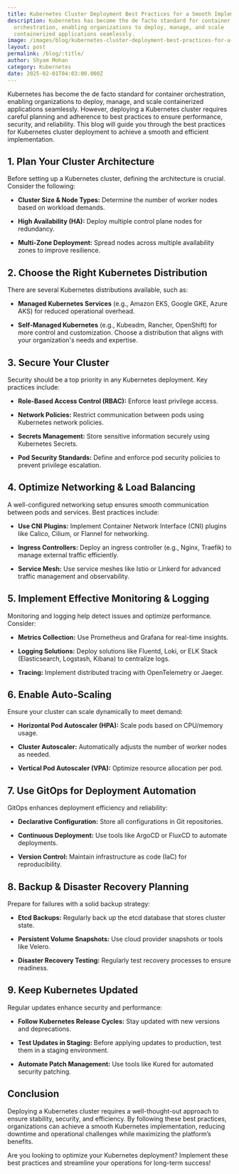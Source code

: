 ```yaml
---
title: Kubernetes Cluster Deployment Best Practices for a Smooth Implementation
description: Kubernetes has become the de facto standard for container
  orchestration, enabling organizations to deploy, manage, and scale
  containerized applications seamlessly.
image: /images/blog/kubernetes-cluster-deployment-best-practices-for-a-smooth-implementation.webp
layout: post
permalink: /blog/:title/
author: Shyam Mohan
category: Kubernetes
date: 2025-02-01T04:03:00.000Z
---
```


Kubernetes has become the de facto standard for container orchestration, enabling organizations to deploy, manage, and scale containerized applications seamlessly. However, deploying a Kubernetes cluster requires careful planning and adherence to best practices to ensure performance, security, and reliability. This blog will guide you through the best practices for Kubernetes cluster deployment to achieve a smooth and efficient implementation.

## 1. Plan Your Cluster Architecture

Before setting up a Kubernetes cluster, defining the architecture is crucial. Consider the following:

-   **Cluster Size & Node Types:** Determine the number of worker nodes based on workload demands.
    
-   **High Availability (HA):** Deploy multiple control plane nodes for redundancy.
    
-   **Multi-Zone Deployment:** Spread nodes across multiple availability zones to improve resilience.
    

## 2. Choose the Right Kubernetes Distribution

There are several Kubernetes distributions available, such as:

-   **Managed Kubernetes Services** (e.g., Amazon EKS, Google GKE, Azure AKS) for reduced operational overhead.
    
-   **Self-Managed Kubernetes** (e.g., Kubeadm, Rancher, OpenShift) for more control and customization. Choose a distribution that aligns with your organization's needs and expertise.
    

## 3. Secure Your Cluster

Security should be a top priority in any Kubernetes deployment. Key practices include:

-   **Role-Based Access Control (RBAC):** Enforce least privilege access.
    
-   **Network Policies:** Restrict communication between pods using Kubernetes network policies.
    
-   **Secrets Management:** Store sensitive information securely using Kubernetes Secrets.
    
-   **Pod Security Standards:** Define and enforce pod security policies to prevent privilege escalation.
    

## 4. Optimize Networking & Load Balancing

A well-configured networking setup ensures smooth communication between pods and services. Best practices include:

-   **Use CNI Plugins:** Implement Container Network Interface (CNI) plugins like Calico, Cilium, or Flannel for networking.
    
-   **Ingress Controllers:** Deploy an ingress controller (e.g., Nginx, Traefik) to manage external traffic efficiently.
    
-   **Service Mesh:** Use service meshes like Istio or Linkerd for advanced traffic management and observability.
    

## 5. Implement Effective Monitoring & Logging

Monitoring and logging help detect issues and optimize performance. Consider:

-   **Metrics Collection:** Use Prometheus and Grafana for real-time insights.
    
-   **Logging Solutions:** Deploy solutions like Fluentd, Loki, or ELK Stack (Elasticsearch, Logstash, Kibana) to centralize logs.
    
-   **Tracing:** Implement distributed tracing with OpenTelemetry or Jaeger.
    

## 6. Enable Auto-Scaling

Ensure your cluster can scale dynamically to meet demand:

-   **Horizontal Pod Autoscaler (HPA):** Scale pods based on CPU/memory usage.
    
-   **Cluster Autoscaler:** Automatically adjusts the number of worker nodes as needed.
    
-   **Vertical Pod Autoscaler (VPA):** Optimize resource allocation per pod.
    

## 7. Use GitOps for Deployment Automation

GitOps enhances deployment efficiency and reliability:

-   **Declarative Configuration:** Store all configurations in Git repositories.
    
-   **Continuous Deployment:** Use tools like ArgoCD or FluxCD to automate deployments.
    
-   **Version Control:** Maintain infrastructure as code (IaC) for reproducibility.
    

## 8. Backup & Disaster Recovery Planning

Prepare for failures with a solid backup strategy:

-   **Etcd Backups:** Regularly back up the etcd database that stores cluster state.
    
-   **Persistent Volume Snapshots:** Use cloud provider snapshots or tools like Velero.
    
-   **Disaster Recovery Testing:** Regularly test recovery processes to ensure readiness.
    

## 9. Keep Kubernetes Updated

Regular updates enhance security and performance:

-   **Follow Kubernetes Release Cycles:** Stay updated with new versions and deprecations.
    
-   **Test Updates in Staging:** Before applying updates to production, test them in a staging environment.
    
-   **Automate Patch Management:** Use tools like Kured for automated security patching.
    

## Conclusion

Deploying a Kubernetes cluster requires a well-thought-out approach to ensure stability, security, and efficiency. By following these best practices, organizations can achieve a smooth Kubernetes implementation, reducing downtime and operational challenges while maximizing the platform’s benefits.

Are you looking to optimize your Kubernetes deployment? Implement these best practices and streamline your operations for long-term success!
